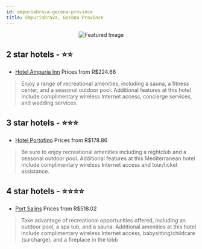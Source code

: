 ```yaml
---
id: empuriabrava-gerona-province
title: Empuriabrava, Gerona Province
---
```


<center><img src="https://i.travelapi.com/hotels/24000000/23090000/23089700/23089672/1b50055b_z.jpg" alt="Featured Image" /></center>


##  2 star hotels - ⭐️⭐️

-    [Hotel Ampuria Inn](https://us.hurb.com/hotels/empuriabrava/hotel-ampuria-inn-JNP-JP032459?cmp=18055) Prices from R$224.66
   > Enjoy a range of recreational amenities, including a sauna, a fitness center, and a seasonal outdoor pool. Additional features at this hotel include complimentary wireless Internet access, concierge services, and wedding services.

##  3 star hotels - ⭐️⭐️⭐️

-    [Hotel Portofino](https://us.hurb.com/hotels/empuriabrava/hotel-portofino-JNP-JP343729?cmp=18055) Prices from R$178.86
   > Be sure to enjoy recreational amenities including a nightclub and a seasonal outdoor pool. Additional features at this Mediterranean hotel include complimentary wireless Internet access and tour/ticket assistance.

##  4 star hotels - ⭐️⭐️⭐️⭐️

-    [Port Salins](https://us.hurb.com/hotels/empuriabrava/port-salins-JNP-JP032434?cmp=18055) Prices from R$518.02
   > Take advantage of recreational opportunities offered, including an outdoor pool, a spa tub, and a sauna. Additional amenities at this hotel include complimentary wireless Internet access, babysitting/childcare (surcharge), and a fireplace in the lobb
